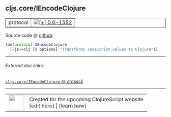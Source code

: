 ## cljs.core/IEncodeClojure



 <table border="1">
<tr>
<td>protocol</td>
<td><a href="https://github.com/cljsinfo/cljs-api-docs/tree/0.0-1552"><img valign="middle" alt="[+] 0.0-1552" title="Added in 0.0-1552" src="https://img.shields.io/badge/+-0.0--1552-lightgrey.svg"></a> </td>
</tr>
</table>









Source code @ [github](https://github.com/clojure/clojurescript/blob/r2985/src/cljs/cljs/core.cljs#L8676-L8677):

```clj
(defprotocol IEncodeClojure
  (-js->clj [x options] "Transforms JavaScript values to Clojure"))
```

<!--
Repo - tag - source tree - lines:

 <pre>
clojurescript @ r2985
└── src
    └── cljs
        └── cljs
            └── <ins>[core.cljs:8676-8677](https://github.com/clojure/clojurescript/blob/r2985/src/cljs/cljs/core.cljs#L8676-L8677)</ins>
</pre>

-->

---



###### External doc links:

[`cljs.core/IEncodeClojure` @ crossclj](http://crossclj.info/fun/cljs.core.cljs/IEncodeClojure.html)<br>

---

 <table>
<tr><td>
<img valign="middle" align="right" width="48px" src="http://i.imgur.com/Hi20huC.png">
</td><td>
Created for the upcoming ClojureScript website.<br>
[edit here] | [learn how]
</td></tr></table>

[edit here]:https://github.com/cljsinfo/cljs-api-docs/blob/master/cljsdoc/cljs.core_IEncodeClojure.cljsdoc
[learn how]:https://github.com/cljsinfo/cljs-api-docs/wiki/cljsdoc-files

<!--

This information was too distracting to show to readers, but I'll leave it
commented here since it is helpful to:

- pretty-print the data used to generate this document
- and show how to retrieve that data



The API data for this symbol:

```clj
{:ns "cljs.core",
 :name "IEncodeClojure",
 :type "protocol",
 :full-name-encode "cljs.core_IEncodeClojure",
 :source {:code "(defprotocol IEncodeClojure\n  (-js->clj [x options] \"Transforms JavaScript values to Clojure\"))",
          :title "Source code",
          :repo "clojurescript",
          :tag "r2985",
          :filename "src/cljs/cljs/core.cljs",
          :lines [8676 8677]},
 :methods [{:name "-js->clj",
            :signature ["[x options]"],
            :docstring "Transforms JavaScript values to Clojure"}],
 :full-name "cljs.core/IEncodeClojure",
 :history [["+" "0.0-1552"]]}

```

Retrieve the API data for this symbol:

```clj
;; from Clojure REPL
(require '[clojure.edn :as edn])
(-> (slurp "https://raw.githubusercontent.com/cljsinfo/cljs-api-docs/catalog/cljs-api.edn")
    (edn/read-string)
    (get-in [:symbols "cljs.core/IEncodeClojure"]))
```

-->
